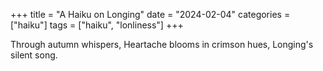 +++
title = "A Haiku on Longing"
date = "2024-02-04"
categories = ["haiku"]
tags = ["haiku", "lonliness"]
+++


<!-- ![longing](https://ymi.today/wp-content/uploads/2018/07/The-Longing-is-real-YMI.jpg) -->

<!-- <img src="https://ymi.today/wp-content/uploads/2018/07/The-Longing-is-real-YMI.jpg" width="200" height="200" /> -->

Through autumn whispers,
Heartache blooms in crimson hues,
Longing's silent song.